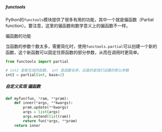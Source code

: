 ##### functools

Python的`functools`模块提供了很多有用的功能，其中一个就是偏函数（Partial function）。要注意，这里的偏函数和数学意义上的偏函数不一样。 

偏函数的功能

当函数的参数个数太多，需要简化时，使用`functools.partial`可以创建一个新的函数，这个新函数可以固定住原函数的部分参数，从而在调用时更简单。 

```python
from functools import partial

# int2 是新生成的函数， int 是函数名称，后面的是我们设置的默认参数
int2 = partial(int, base=2)

```



##### 自定义实现 偏函数

```python
def myfun(fun, *ram, **pram):
    def inner(*args, **kwargs):
        pram.update(**kwargs)
        args = list(args)
        args.extend(list(ram))
        return fun(*args, **pram)
    return inner
```

